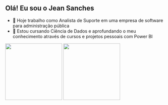 ## Olá! Eu sou o Jean Sanches



- 🔭 Hoje trabalho como Analista de Suporte em uma empresa de software para administração pública
- 🌱 Estou cursando Ciência de Dados e aprofundando o meu conhecimento através de cursos e projetos pessoais com Power BI

<div>
  
<img height="180cm" src="https://github-readme-stats.vercel.app/api?username=JeanRSanches&show_icons=true&theme=dracula&include_all_commits-true&count_private=true"/>
<img height="180cm" src="https://github-readme-stats.vercel.app/api/top-langs/?username=JeanRSanches&layout=compact&langs_count-168&theme=dracula"/>

</div>
